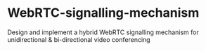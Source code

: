 # WebRTC-signalling-mechanism
Design and implement a hybrid WebRTC signalling mechanism for unidirectional &amp; bi-directional video conferencing
